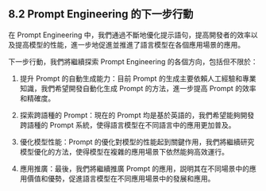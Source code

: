 ## 8.2 Prompt Engineering 的下一步行動

在 Prompt Engineering 中，我們通過不斷地優化提示語句，提高開發者的效率以及提高模型的性能，進一步地促進並推進了語言模型在各個應用場景的應用。

下一步行動，我們將繼續探索 Prompt Engineering 的各個方向，包括但不限於：

1. 提升 Prompt 的自動生成能力：目前 Prompt 的生成主要依賴人工經驗和專業知識，我們希望開發自動化生成 Prompt 的方法，進一步提高 Prompt 的效率和精確度。

2. 探索跨語種的 Prompt：現在的 Prompt 均是基於英語的，我們希望能夠開發跨語種的 Prompt 系統，使得語言模型在不同語言中的應用更加普及。

3. 優化模型性能：Prompt 的優化對模型的性能起到關鍵作用，我們將繼續研究模型優化的方法，使得模型在複雜的應用場景下依然能夠高效運行。

4. 應用推廣：最後，我們將繼續推廣 Prompt 的應用，説明其在不同場景中的應用價值和優勢，促進語言模型在不同應用場景中的發展和應用。